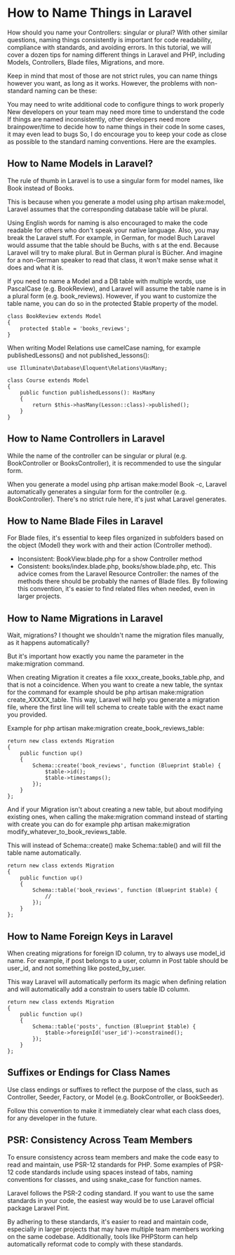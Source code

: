 # How to Name Things in Laravel
How should you name your Controllers: singular or plural? With other similar questions, naming things consistently is important for code readability, compliance with standards, and avoiding errors. In this tutorial, we will cover a dozen tips for naming different things in Laravel and PHP, including Models, Controllers, Blade files, Migrations, and more.

Keep in mind that most of those are not strict rules, you can name things however you want, as long as it works. However, the problems with non-standard naming can be these:

You may need to write additional code to configure things to work properly
New developers on your team may need more time to understand the code
If things are named inconsistently, other developers need more brainpower/time to decide how to name things in their code
In some cases, it may even lead to bugs
So, I do encourage you to keep your code as close as possible to the standard naming conventions. Here are the examples.

## How to Name Models in Laravel?
The rule of thumb in Laravel is to use a singular form for model names, like Book instead of Books.

This is because when you generate a model using php artisan make:model, Laravel assumes that the corresponding database table will be plural.

Using English words for naming is also encouraged to make the code readable for others who don't speak your native language. Also, you may break the Laravel stuff. For example, in German, for model Buch Laravel would assume that the table should be Buchs, with s at the end. Because Laravel will try to make plural. But in German plural is Bücher. And imagine for a non-German speaker to read that class, it won't make sense what it does and what it is.

If you need to name a Model and a DB table with multiple words, use PascalCase (e.g. BookReview), and Laravel will assume the table name is in a plural form (e.g. book_reviews). However, if you want to customize the table name, you can do so in the protected $table property of the model.
```
class BookReview extends Model
{
    protected $table = 'books_reviews'; 
}
```
When writing Model Relations use camelCase naming, for example publishedLessons() and not published_lessons():
```
use Illuminate\Database\Eloquent\Relations\HasMany;
 
class Course extends Model
{
    public function publishedLessons(): HasMany
    {
        return $this->hasMany(Lesson::class)->published();
    }
}
```
## How to Name Controllers in Laravel
While the name of the controller can be singular or plural (e.g. BookController or BooksController), it is recommended to use the singular form.

When you generate a model using php artisan make:model Book -c, Laravel automatically generates a singular form for the controller (e.g. BookController). There's no strict rule here, it's just what Laravel generates.

## How to Name Blade Files in Laravel
For Blade files, it's essential to keep files organized in subfolders based on the object (Model) they work with and their action (Controller method).

- Inconsistent: BookView.blade.php for a show Controller method
- Consistent: books/index.blade.php, books/show.blade.php, etc.
This advice comes from the Laravel Resource Controller: the names of the methods there should be probably the names of Blade files. By following this convention, it's easier to find related files when needed, even in larger projects.

## How to Name Migrations in Laravel
Wait, migrations? I thought we shouldn't name the migration files manually, as it happens automatically?

But it's important how exactly you name the parameter in the make:migration command.

When creating Migration it creates a file xxxx_create_books_table.php, and that is not a coincidence. When you want to create a new table, the syntax for the command for example should be php artisan make:migration create_XXXXX_table. This way, Laravel will help you generate a migration file, where the first line will tell schema to create table with the exact name you provided.

Example for php artisan make:migration create_book_reviews_table:
```
return new class extends Migration
{
    public function up()
    {
        Schema::create('book_reviews', function (Blueprint $table) { 
            $table->id();
            $table->timestamps();
        });
    }
};
```
And if your Migration isn't about creating a new table, but about modifying existing ones, when calling the make:migration command instead of starting with create you can do for example php artisan make:migration modify_whatever_to_book_reviews_table.

This will instead of Schema::create() make Schema::table() and will fill the table name automatically.
```
return new class extends Migration
{
    public function up()
    {
        Schema::table('book_reviews', function (Blueprint $table) { 
            //
        });
    }
};
```
## How to Name Foreign Keys in Laravel
When creating migrations for foreign ID column, try to always use model_id name. For example, if post belongs to a user, column in Post table should be user_id, and not something like posted_by_user.

This way Laravel will automatically perform its magic when defining relation and will automatically add a constrain to users table ID column.
```
return new class extends Migration
{
    public function up()
    {
        Schema::table('posts', function (Blueprint $table) {
            $table->foreignId('user_id')->constrained(); 
        });
    }
};
```
## Suffixes or Endings for Class Names
Use class endings or suffixes to reflect the purpose of the class, such as Controller, Seeder, Factory, or Model (e.g. BookController, or BookSeeder).

Follow this convention to make it immediately clear what each class does, for any developer in the future.

## PSR: Consistency Across Team Members
To ensure consistency across team members and make the code easy to read and maintain, use PSR-12 standards for PHP. Some examples of PSR-12 code standards include using spaces instead of tabs, naming conventions for classes, and using snake_case for function names.

Laravel follows the PSR-2 coding standard. If you want to use the same standards in your code, the easiest way would be to use Laravel official package Laravel Pint.

By adhering to these standards, it's easier to read and maintain code, especially in larger projects that may have multiple team members working on the same codebase. Additionally, tools like PHPStorm can help automatically reformat code to comply with these standards.
